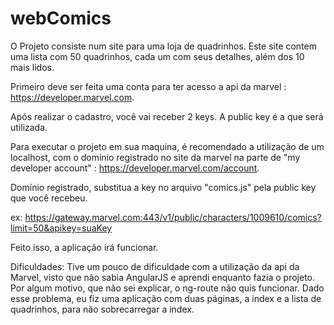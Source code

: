 # webComics

 O Projeto consiste num site para uma loja de quadrinhos. Este site contem uma lista com 50 quadrinhos, cada um com seus detalhes, além dos 10 mais lidos.

 Primeiro deve ser feita uma conta para ter acesso a api da marvel : https://developer.marvel.com.

 Após realizar o cadastro, você vai receber 2 keys. A public key é a que será utilizada.

 Para executar o projeto em sua maquina, é recomendado a utilização de um localhost, com o domínio registrado no site da marvel na parte de "my developer account" : https://developer.marvel.com/account.
 
 Domínio registrado, substitua a key no arquivo "comics.js" pela public key que você recebeu. 
  
  ex: 
  		https://gateway.marvel.com:443/v1/public/characters/1009610/comics?limit=50&apikey=suaKey

 Feito isso, a aplicação irá funcionar.


 Dificuldades:
   Tive um pouco de dificuldade com a utilização da api da Marvel, visto que não sabia AngularJS e aprendi enquanto fazia o projeto.
   Por algum motivo, que não sei explicar, o ng-route não quis funcionar. Dado esse problema, eu fiz uma aplicação com duas páginas, a index e a lista de quadrinhos, para não sobrecarregar a index.
   

